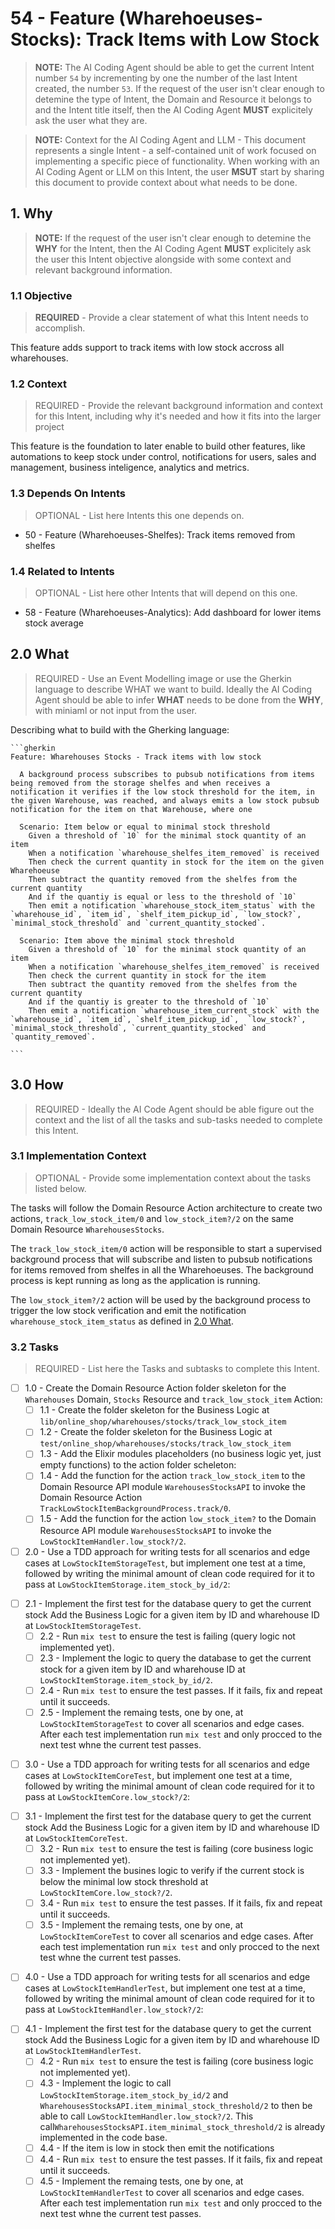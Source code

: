# 54 - Feature (Wharehoeuses-Stocks): Track Items with Low Stock

> **NOTE:** The AI Coding Agent should be able to get the current Intent number `54` by incrementing by one the number of the last Intent created, the number `53`. If the request of the user isn't clear enough to detemine the type of Intent, the Domain and Resource it belongs to and the Intent title itself, then the AI Coding Agent **MUST** explicitely ask the user what they are.
  
> **NOTE:** Context for the AI Coding Agent and LLM - This document represents a single Intent - a self-contained unit of work focused on implementing a specific piece of functionality. When working with an AI Coding Agent or LLM on this Intent, the user **MSUT** start by sharing this document to provide context about what needs to be done.

## 1. Why

> **NOTE:** If the request of the user isn't clear enough to detemine the **WHY** for the Intent, then the AI Coding Agent **MUST** explicitely ask the user this Intent objective alongside with some context and relevant background information.

### 1.1 Objective

> **REQUIRED** - Provide a clear statement of what this Intent needs to accomplish.

This feature adds support to track items with low stock accross all wharehouses.

### 1.2 Context 

> REQUIRED - Provide the relevant background information and context for this Intent, including why it's needed and how it fits into the larger project

This feature is the foundation to later enable to build other features, like automations to keep stock under control, notifications for users, sales and management, business inteligence, analytics and metrics.

### 1.3 Depends On Intents

> OPTIONAL - List here Intents this one depends on.

* 50 - Feature (Wharehoeuses-Shelfes): Track items removed from shelfes

### 1.4 Related to Intents

> OPTIONAL - List here other Intents that will depend on this one.

* 58 - Feature (Wharehoeuses-Analytics): Add dashboard  for lower items stock average

## 2.0 What

> REQUIRED - Use an Event Modelling image or use the Gherkin language to describe WHAT we want to build. Ideally the AI Coding Agent should be able to infer **WHAT** needs to be done from the **WHY**, with miniaml or not input from the user.

Describing what to build with the Gherking language:

    ```gherkin
    Feature: Wharehouses Stocks - Track items with low stock
    
      A background process subscribes to pubsub notifications from items being removed from the storage shelfes and when receives a notification it verifies if the low stock threshold for the item, in the given Warehouse, was reached, and always emits a low stock pubsub notification for the item on that Warehouse, where one 
      
      Scenario: Item below or equal to minimal stock threshold
        Given a threshold of `10` for the minimal stock quantity of an item
        When a notification `wharehouse_shelfes_item_removed` is received
        Then check the current quantity in stock for the item on the given Wharehoeuse
        Then subtract the quantity removed from the shelfes from the current quantity 
        And if the quantiy is equal or less to the threshold of `10`
        Then emit a notification `wharehouse_stock_item_status` with the `wharehouse_id`, `item_id`, `shelf_item_pickup_id`, `low_stock?`, `minimal_stock_threshold` and `current_quantity_stocked`.
        
      Scenario: Item above the minimal stock threshold
        Given a threshold of `10` for the minimal stock quantity of an item
        When a notification `wharehouse_shelfes_item_removed` is received
        Then check the current quantity in stock for the item
        Then subtract the quantity removed from the shelfes from the current quantity 
        And if the quantiy is greater to the threshold of `10`
        Then emit a notification `wharehouse_item_current_stock` with the `wharehouse_id`, `item_id`, `shelf_item_pickup_id`,  `low_stock?`, `minimal_stock_threshold`, `current_quantity_stocked` and `quantity_removed`.
      
    ```

## 3.0 How

 > REQUIRED - Ideally the AI Code Agent should be able figure out the context and the list of all the tasks and sub-tasks needed to complete this Intent.

### 3.1 Implementation Context

> OPTIONAL - Provide some implementation context about the tasks listed below.

The tasks will follow the Domain Resource Action architecture to create two actions, `track_low_stock_item/0` and `low_stock_item?/2` on the same Domain Resource `WharehousesStocks`. 

The `track_low_stock_item/0` action will be responsible to start a supervised background process that will subscribe and listen to pubsub notifications for items removed from shelfes in all the Wharehoeuses. The background process is kept running as long as the application is running.

The `low_stock_item?/2` action will be used by the background process to trigger the low stock verification and emit the notification `wharehouse_stock_item_status` as defined in [2.0 What](#2-what). 

### 3.2 Tasks

> REQUIRED - List here the Tasks and subtasks to complete this Intent.

* [ ] 1.0 - Create the Domain Resource Action folder skeleton for the `Wharehouses` Domain, `Stocks` Resource and `track_low_stock_item` Action:
  - [ ] 1.1 - Create the folder skeleton for the Business Logic at `lib/online_shop/wharehouses/stocks/track_low_stock_item`
  - [ ] 1.2 - Create the folder skeleton for the Business Logic at `test/online_shop/wharehouses/stocks/track_low_stock_item`
  - [ ] 1.3 - Add the Elixir modules placeholders (no business logic yet, just empty functions) to the action folder scheleton:
  - [ ] 1.4 - Add the function for the action `track_low_stock_item` to the Domain Resource API module `WarehousesStocksAPI` to invoke the Domain Resource Action `TrackLowStockItemBackgroundProcess.track/0`.
  - [ ] 1.5 - Add the function for the action `low_stock_item?` to the Domain Resource API module `WarehousesStocksAPI` to invoke the `LowStockItemHandler.low_stock?/2`.
* [ ] 2.0 - Use a TDD approach for writing tests for all scenarios and edge cases at `LowStockItemStorageTest`, but implement one test at a time, followed by writing the minimal amount of clean code required for it to pass at `LowStockItemStorage.item_stock_by_id/2`:
- [ ] 2.1 - Implement the first test for the database query to get the current stock Add the Business Logic for a given item by ID and wharehouse ID at `LowStockItemStorageTest`.
  - [ ] 2.2 - Run `mix test` to ensure the test is failing (query logic not implemented yet).
  - [ ] 2.3 - Implement the logic to query the database to get the current stock for a given item by ID and wharehouse ID at `LowStockItemStorage.item_stock_by_id/2`.
  - [ ] 2.4 - Run `mix test` to ensure the test passes. If it fails, fix and repeat until it succeeds. 
  - [ ] 2.5 - Implement the remaing tests, one by one, at `LowStockItemStorageTest` to cover all scenarios and edge cases. After each test implementation run `mix test` and only procced to the next test whne the current test passes.
* [ ] 3.0 - Use a TDD approach for writing tests for all scenarios and edge cases at `LowStockItemCoreTest`, but implement one test at a time, followed by writing the minimal amount of clean code required for it to pass at `LowStockItemCore.low_stock?/2`:
- [ ] 3.1 - Implement the first test for the database query to get the current stock Add the Business Logic for a given item by ID and wharehouse ID at `LowStockItemCoreTest`.
  - [ ] 3.2 - Run `mix test` to ensure the test is failing (core business logic not implemented yet).
  - [ ] 3.3 - Implement the busines logic to verify if the current stock is below the minimal low stock threshold at `LowStockItemCore.low_stock?/2`.
  - [ ] 3.4 - Run `mix test` to ensure the test passes. If it fails, fix and repeat until it succeeds. 
  - [ ] 3.5 - Implement the remaing tests, one by one, at `LowStockItemCoreTest` to cover all scenarios and edge cases. After each test implementation run `mix test` and only procced to the next test whne the current test passes.
* [ ] 4.0 - Use a TDD approach for writing tests for all scenarios and edge cases at `LowStockItemHandlerTest`, but implement one test at a time, followed by writing the minimal amount of clean code required for it to pass at `LowStockItemHandler.low_stock?/2`:
- [ ] 4.1 - Implement the first test for the database query to get the current stock Add the Business Logic for a given item by ID and wharehouse ID at `LowStockItemHandlerTest`.
  - [ ] 4.2 - Run `mix test` to ensure the test is failing (core business logic not implemented yet).
  - [ ] 4.3 - Implement the logic to call `LowStockItemStorage.item_stock_by_id/2` and `WharehousesStocksAPI.item_minimal_stock_threshold/2` to then be able to call `LowStockItemHandler.low_stock?/2`. This call`WharehousesStocksAPI.item_minimal_stock_threshold/2` is already implemented in the code base.
  - [ ] 4.4 - If the item is low in stock then emit the notifications 
  - [ ] 4.4 - Run `mix test` to ensure the test passes. If it fails, fix and repeat until it succeeds. 
  - [ ] 4.5 - Implement the remaing tests, one by one, at `LowStockItemHandlerTest` to cover all scenarios and edge cases. After each test implementation run `mix test` and only procced to the next test whne the current test passes.
